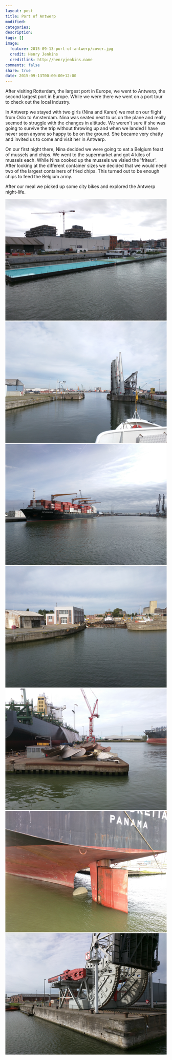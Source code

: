 ```yaml
---
layout: post
title: Port of Antwerp
modified:
categories: 
description:
tags: []
image:
  feature: 2015-09-13-port-of-antwerp/cover.jpg
  credit: Henry Jenkins
  creditlink: http://henryjenkins.name
comments: false
share: true
date: 2015-09-13T00:00:00+12:00
---
```


After visiting Rotterdam, the largest port in Europe, we went to Antwerp, the
second largest port in Europe. While we were there we went on a port tour to
check out the local industry.

In Antwerp we stayed with two girls (Nina and Karen) we met on our flight from
Oslo to Amsterdam.  Nina was seated next to us on the plane and really seemed
to struggle with the changes in altitude. We weren't sure if she was going to
survive the trip without throwing up and when we landed I have never seen
anyone so happy to be on the ground. She became very chatty and invited us to
come and visit her in Antwerp.

On our first night there, Nina decided we were going to eat a Belgium feast of
mussels and chips.  We went to the supermarket and got 4 kilos of mussels each.
While Nina cooked up the mussels we visied the 'friteur'. After looking at the
different container sizes we decided that we would need two of the largest
containers of fried chips. This turned out to be enough chips to feed the
Belgium army.

After our meal we picked up some city bikes and explored the Antwerp
night-life.

<img src="/images/2015-09-13-port-of-antwerp/IMG_20150913_115853.jpg">

<img src="/images/2015-09-13-port-of-antwerp/IMG_20150913_104216.jpg">

<img src="/images/2015-09-13-port-of-antwerp/IMG_20150913_105023.jpg">

<img src="/images/2015-09-13-port-of-antwerp/IMG_20150913_104106.jpg">

<img src="/images/2015-09-13-port-of-antwerp/IMG_20150913_112331.jpg">

<img src="/images/2015-09-13-port-of-antwerp/IMG_20150913_112255.jpg">

<img src="/images/2015-09-13-port-of-antwerp/IMG_20150913_105307.jpg">
